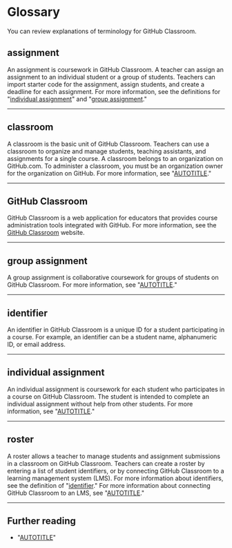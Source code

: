 # Glossary

You can review explanations of terminology for GitHub Classroom.

## assignment

An assignment is coursework in GitHub Classroom. A teacher can assign an assignment to an individual student or a group of students. Teachers can import starter code for the assignment, assign students, and create a deadline for each assignment. For more information, see the definitions for "[individual assignment](#individual-assignment)" and "[group assignment](#group-assignment)."

---

## classroom

A classroom is the basic unit of GitHub Classroom. Teachers can use a classroom to organize and manage students, teaching assistants, and assignments for a single course. A classroom belongs to an organization on GitHub.com. To administer a classroom, you must be an organization owner for the organization on GitHub. For more information, see "[AUTOTITLE](/education/manage-coursework-with-github-classroom/teach-with-github-classroom/manage-classrooms)."

---

## GitHub Classroom

GitHub Classroom is a web application for educators that provides course administration tools integrated with GitHub. For more information, see the [GitHub Classroom](https://classroom.github.com/) website.

---

## group assignment  

A group assignment is collaborative coursework for groups of students on GitHub Classroom. For more information, see "[AUTOTITLE](/education/manage-coursework-with-github-classroom/teach-with-github-classroom/create-a-group-assignment)."

---

## identifier

An identifier in GitHub Classroom is a unique ID for a student participating in a course. For example, an identifier can be a student name, alphanumeric ID, or email address.

---

## individual assignment

An individual assignment is coursework for each student who participates in a course on GitHub Classroom. The student is intended to complete an individual assignment without help from other students. For more information, see "[AUTOTITLE](/education/manage-coursework-with-github-classroom/teach-with-github-classroom/create-an-individual-assignment)."

---

## roster

A roster allows a teacher to manage students and assignment submissions in a classroom on GitHub Classroom. Teachers can create a roster by entering a list of student identifiers, or by connecting GitHub Classroom to a learning management system (LMS). For more information about identifiers, see the definition of "[identifier](#identifier)." For more information about connecting GitHub Classroom to an LMS, see "[AUTOTITLE](/education/manage-coursework-with-github-classroom/teach-with-github-classroom/connect-a-learning-management-system-course-to-a-classroom)."

---

## Further reading

- "[AUTOTITLE](/get-started/quickstart/github-glossary)"
